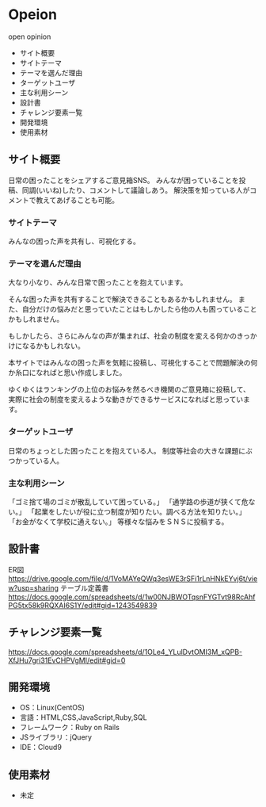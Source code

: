 # Opeion
open opinion
- サイト概要
- サイトテーマ
- テーマを選んだ理由
- ターゲットユーザ
- 主な利用シーン
- 設計書
- チャレンジ要素一覧
- 開発環境
- 使用素材


## サイト概要
日常の困ったことをシェアするご意見箱SNS。
みんなが困っていることを投稿、同調(いいね)したり、コメントして議論しあう。
解決策を知っている人がコメントで教えてあげることも可能。


### サイトテーマ
みんなの困った声を共有し、可視化する。

### テーマを選んだ理由
大なり小なり、みんな日常で困ったことを抱えています。

そんな困った声を共有することで解決できることもあるかもしれません。
また、自分だけの悩みだと思っていたことはもしかしたら他の人も困っていることかもしれません。

もしかしたら、さらにみんなの声が集まれば、社会の制度を変える何かのきっかけになるかもしれない。

本サイトではみんなの困った声を気軽に投稿し、可視化することで問題解決の何か糸口になればと思い作成しました。



ゆくゆくはランキングの上位のお悩みを然るべき機関のご意見箱に投稿して、
実際に社会の制度を変えるような動きができるサービスになればと思っています。



### ターゲットユーザ
日常のちょっとした困ったことを抱えている人。
制度等社会の大きな課題にぶつかっている人。

### 主な利用シーン
「ゴミ捨て場のゴミが散乱していて困っている。」
「通学路の歩道が狭くて危ない。」
「起業をしたいが役に立つ制度が知りたい。調べる方法を知りたい。」
「お金がなくて学校に通えない。」
等様々な悩みをＳＮＳに投稿する。



## 設計書
ER図
https://drive.google.com/file/d/1VoMAYeQWq3esWE3rSFi1rLnHNkEYvj6t/view?usp=sharing
テーブル定義書
https://docs.google.com/spreadsheets/d/1w00NJBWOTqsnFYGTvt98RcAhfPG5tx58k9RQXAI6S1Y/edit#gid=1243549839

## チャレンジ要素一覧
https://docs.google.com/spreadsheets/d/1OLe4_YLulDvtOMI3M_xQPB-XfJHu7gri31EvCHPVgMI/edit#gid=0

## 開発環境
- OS：Linux(CentOS)
- 言語：HTML,CSS,JavaScript,Ruby,SQL
- フレームワーク：Ruby on Rails
- JSライブラリ：jQuery
- IDE：Cloud9

## 使用素材
- 未定